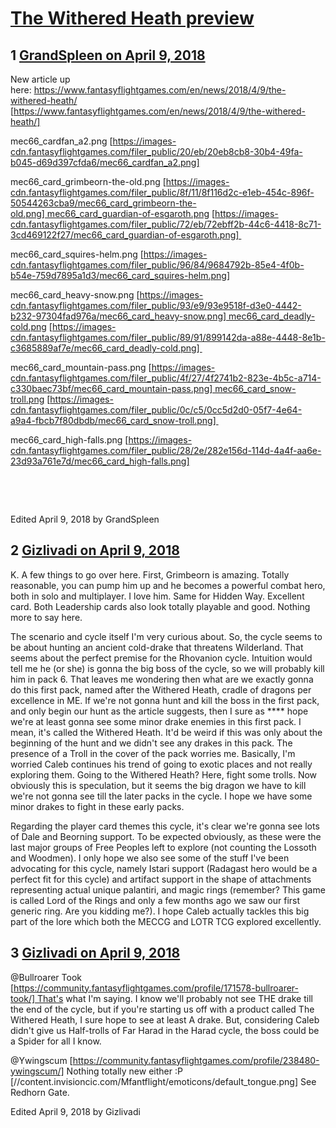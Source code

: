# [The Withered Heath preview](https://community.fantasyflightgames.com/topic/273245-the-withered-heath-preview/)

## 1 [GrandSpleen on April 9, 2018](https://community.fantasyflightgames.com/topic/273245-the-withered-heath-preview/?do=findComment&comment=3278731)

New article up here: https://www.fantasyflightgames.com/en/news/2018/4/9/the-withered-heath/ [https://www.fantasyflightgames.com/en/news/2018/4/9/the-withered-heath/]

mec66_cardfan_a2.png [https://images-cdn.fantasyflightgames.com/filer_public/20/eb/20eb8cb8-30b4-49fa-b045-d69d397cfda6/mec66_cardfan_a2.png]

mec66_card_grimbeorn-the-old.png [https://images-cdn.fantasyflightgames.com/filer_public/8f/11/8f116d2c-e1eb-454c-896f-50544263cba9/mec66_card_grimbeorn-the-old.png] mec66_card_guardian-of-esgaroth.png [https://images-cdn.fantasyflightgames.com/filer_public/72/eb/72ebff2b-44c6-4418-8c71-3cd469122f27/mec66_card_guardian-of-esgaroth.png] 

mec66_card_squires-helm.png [https://images-cdn.fantasyflightgames.com/filer_public/96/84/9684792b-85e4-4f0b-b54e-759d7895a1d3/mec66_card_squires-helm.png]

mec66_card_heavy-snow.png [https://images-cdn.fantasyflightgames.com/filer_public/93/e9/93e9518f-d3e0-4442-b232-97304fad976a/mec66_card_heavy-snow.png] mec66_card_deadly-cold.png [https://images-cdn.fantasyflightgames.com/filer_public/89/91/899142da-a88e-4448-8e1b-c3685889af7e/mec66_card_deadly-cold.png] 

mec66_card_mountain-pass.png [https://images-cdn.fantasyflightgames.com/filer_public/4f/27/4f2741b2-823e-4b5c-a714-c330baec73bf/mec66_card_mountain-pass.png] mec66_card_snow-troll.png [https://images-cdn.fantasyflightgames.com/filer_public/0c/c5/0cc5d2d0-05f7-4e64-a9a4-fbcb7f80dbdb/mec66_card_snow-troll.png] 

mec66_card_high-falls.png [https://images-cdn.fantasyflightgames.com/filer_public/28/2e/282e156d-114d-4a4f-aa6e-23d93a761e7d/mec66_card_high-falls.png]

 

 

Edited April 9, 2018 by GrandSpleen

## 2 [Gizlivadi on April 9, 2018](https://community.fantasyflightgames.com/topic/273245-the-withered-heath-preview/?do=findComment&comment=3278887)

K. A few things to go over here. First, Grimbeorn is amazing. Totally reasonable, you can pump him up and he becomes a powerful combat hero, both in solo and multiplayer. I love him. Same for Hidden Way. Excellent card. Both Leadership cards also look totally playable and good. Nothing more to say here.

The scenario and cycle itself I'm very curious about. So, the cycle seems to be about hunting an ancient cold-drake that threatens Wilderland. That seems about the perfect premise for the Rhovanion cycle. Intuition would tell me he (or she) is gonna the big boss of the cycle, so we will probably kill him in pack 6. That leaves me wondering then what are we exactly gonna do this first pack, named after the Withered Heath, cradle of dragons per excellence in ME. If we're not gonna hunt and kill the boss in the first pack, and only begin our hunt as the article suggests, then I sure as **** hope we're at least gonna see some minor drake enemies in this first pack. I mean, it's called the Withered Heath. It'd be weird if this was only about the beginning of the hunt and we didn't see any drakes in this pack. The presence of a Troll in the cover of the pack worries me. Basically, I'm worried Caleb continues his trend of going to exotic places and not really exploring them. Going to the Withered Heath? Here, fight some trolls. Now obviously this is speculation, but it seems the big dragon we have to kill we're not gonna see till the later packs in the cycle. I hope we have some minor drakes to fight in these early packs.

Regarding the player card themes this cycle, it's clear we're gonna see lots of Dale and Beorning support. To be expected obviously, as these were the last major groups of Free Peoples left to explore (not counting the Lossoth and Woodmen). I only hope we also see some of the stuff I've been advocating for this cycle, namely Istari support (Radagast hero would be a perfect fit for this cycle) and artifact support in the shape of attachments representing actual unique palantiri, and magic rings (remember? This game is called Lord of the Rings and only a few months ago we saw our first generic ring. Are you kidding me?). I hope Caleb actually tackles this big part of the lore which both the MECCG and LOTR TCG explored excellently.

## 3 [Gizlivadi on April 9, 2018](https://community.fantasyflightgames.com/topic/273245-the-withered-heath-preview/?do=findComment&comment=3278955)

@Bullroarer Took [https://community.fantasyflightgames.com/profile/171578-bullroarer-took/] That's what I'm saying. I know we'll probably not see THE drake till the end of the cycle, but if you're starting us off with a product called The Withered Heath, I sure hope to see at least A drake. But, considering Caleb didn't give us Half-trolls of Far Harad in the Harad cycle, the boss could be a Spider for all I know.

@Ywingscum [https://community.fantasyflightgames.com/profile/238480-ywingscum/] Nothing totally new either :P [//content.invisioncic.com/Mfantflight/emoticons/default_tongue.png] See Redhorn Gate.

Edited April 9, 2018 by Gizlivadi

